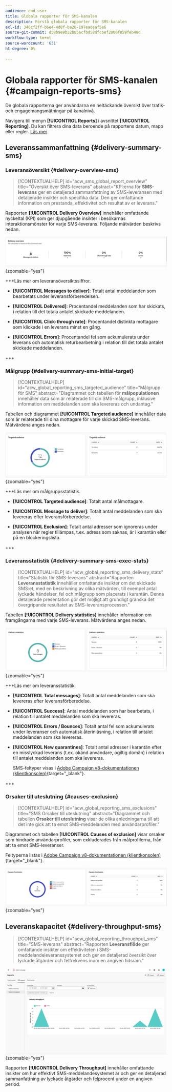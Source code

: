 ```yaml
---
audience: end-user
title: Globala rapporter för SMS-kanalen
description: Förstå globala rapporter för SMS-kanalen
exl-id: 346cf2ff-b6e4-4d8f-ba26-197eadeaf5e6
source-git-commit: d58b9e9b32b85acfbd58dfcbef2000f859feb40d
workflow-type: tm+mt
source-wordcount: '631'
ht-degree: 0%

---
```


# Globala rapporter för SMS-kanalen {#campaign-reports-sms}

De globala rapporterna ger användarna en heltäckande översikt över trafik- och engagemangsmätningar på kanalnivå.

Navigera till menyn **[!UICONTROL Reports]** i avsnittet **[!UICONTROL Reporting]**. Du kan filtrera dina data beroende på rapportens datum, mapp eller regler. [Läs mer](global-reports.md)

## Leveranssammanfattning {#delivery-summary-sms}

### Leveransöversikt {#delivery-overview-sms}

>[!CONTEXTUALHELP]
>id="acw_sms_global_report_overview"
>title="Översikt över SMS-leverans"
>abstract="KPI:erna för **SMS-leverans** ger en detaljerad sammanfattning av SMS-leveransen med detaljerade insikter och specifika data. Den ger omfattande information om prestanda, effektivitet och resultat av er leverans."

Rapporten **[!UICONTROL Delivery Overview]** innehåller omfattande nyckeltal (KPI) som ger djupgående insikter i besökarnas interaktionsmönster för varje SMS-leverans. Följande mätvärden beskrivs nedan.

![En skärmbild av leveransöversiktsrapporten som visar viktiga resultatindikatorer för SMS-leverans.](assets/global_report_sms_delivery_overview.png){zoomable="yes"}

+++Läs mer om leveransöversiktssiffror.

* **[!UICONTROL Messages to deliver]**: Totalt antal meddelanden som bearbetats under leveransförberedelsen.

* **[!UICONTROL Delivered]**: Procentandel meddelanden som har skickats, i relation till det totala antalet skickade meddelanden.

* **[!UICONTROL Click-through rate]**: Procentandel distinkta mottagare som klickade i en leverans minst en gång.

* **[!UICONTROL Errors]**: Procentandel fel som ackumulerats under leverans och automatisk returbearbetning i relation till det totala antalet skickade meddelanden.

+++

### Målgrupp {#delivery-summary-sms-initial-target}

>[!CONTEXTUALHELP]
>id="acw_global_reporting_sms_targeted_audience"
>title="Målgrupp för SMS"
>abstract="Diagrammet och tabellen för **målpopulationen** innehåller data som är relaterade till din SMS-målgrupp, inklusive information om meddelanden som ska levereras och undantag."

Tabellen och diagrammet **[!UICONTROL Targeted audience]** innehåller data som är relaterade till dina mottagare för varje skickad SMS-leverans. Mätvärdena anges nedan.

![En skärmbild av målmålpubliksrapporten som visar data om mottagare och undantag för SMS-leveranser.](assets/global_report_sms_targeted_audience.png){zoomable="yes"}

+++Läs mer om målgruppsstatistik.

* **[!UICONTROL Targeted audience]**: Totalt antal målmottagare.

* **[!UICONTROL Message to deliver]**: Totalt antal meddelanden som ska levereras efter leveransförberedelse.

* **[!UICONTROL Exclusion]**: Totalt antal adresser som ignoreras under analysen när regler tillämpas, t.ex. adress som saknas, är i karantän eller på en blockeringslista.

+++

### Leveransstatistik {#delivery-summary-sms-exec-stats}

>[!CONTEXTUALHELP]
>id="acw_global_reporting_sms_delivery_stats"
>title="Statistik för SMS-leverans"
>abstract="Rapporten **Leveransstatistik** innehåller omfattande insikter om det skickade SMS:et, med en beskrivning av olika mätvärden, till exempel antal lyckade händelser, fel och målgrupp som placerats i karantän. Denna detaljerade presentation gör det möjligt att grundligt granska det övergripande resultatet av SMS-leveransprocessen."

Tabellen **[!UICONTROL Delivery statistics]** innehåller information om framgångarna med varje SMS-leverans. Mätvärdena anges nedan.

![En skärmbild av leveransstatistikrapporten som visar antal lyckade leveranser, fel och karantän för SMS-leveranser.](assets/global_report_sms_delivery_statistics.png){zoomable="yes"}

+++Läs mer om leveransstatistik.

* **[!UICONTROL Total messages]**: Totalt antal meddelanden som ska levereras efter leveransförberedelse.

* **[!UICONTROL Success]**: Antal meddelanden som har bearbetats, i relation till antalet meddelanden som ska levereras.

* **[!UICONTROL Errors / Bounces]**: Totalt antal fel som ackumulerats under leveranser och automatisk återinläsning, i relation till antalet meddelanden som ska levereras.

* **[!UICONTROL New quarantines]**: Totalt antal adresser i karantän efter en misslyckad leverans (t.ex. okänd användare, ogiltig domän) i relation till antalet meddelanden som ska levereras.

  SMS-feltyper visas i [Adobe Campaign v8-dokumentationen (klientkonsolen)](https://experienceleague.adobe.com/docs/campaign/campaign-v8/send/failures/delivery-failures.html#sms-quarantines){target="_blank"}.

+++

### Orsaker till uteslutning {#causes-exclusion}

>[!CONTEXTUALHELP]
>id="acw_global_reporting_sms_exclusions"
>title="SMS Orsaker till uteslutning"
>abstract="Diagrammet och tabellen **Orsaker till uteslutning** visar de olika anledningarna till att det inte gick att ta emot SMS-meddelanden med användarprofiler."

Diagrammet och tabellen **[!UICONTROL Causes of exclusion]** visar orsaker som hindrade användarprofiler, som exkluderades från målprofilerna, från att ta emot SMS-leveranser.

Feltyperna listas i [Adobe Campaign v8-dokumentationen (klientkonsolen)](https://experienceleague.adobe.com/docs/campaign/campaign-v8/send/failures/delivery-failures.html#email-error-types){target="_blank"}.

![En skärmbild av rapporten Orsaker till undantag som visar orsaker till SMS-leveransundantag.](assets/global_report_sms_causes_exclusion.png){zoomable="yes"}

## Leveranskapacitet {#delivery-throughput-sms}

>[!CONTEXTUALHELP]
>id="acw_global_reporting_throughput_sms"
>title="SMS-leverans"
>abstract="Rapporten **Leveransflöde** ger omfattande insikter om effektiviteten i SMS-meddelandeleveranssystemet och ger en detaljerad översikt över lyckade åtgärder och felfrekvens inom en angiven tidsram."

![En skärmbild av leveransdataflödesrapporten som visar antalet lyckade och misslyckade SMS-leveranser över tid.](assets/global_report_sms_delivery_throughput.png){zoomable="yes"}

Rapporten **[!UICONTROL Delivery Throughput]** innehåller omfattande insikter om hur effektivt SMS-meddelandesystemet är och ger en detaljerad sammanfattning av lyckade åtgärder och felprocent under en angiven period.
